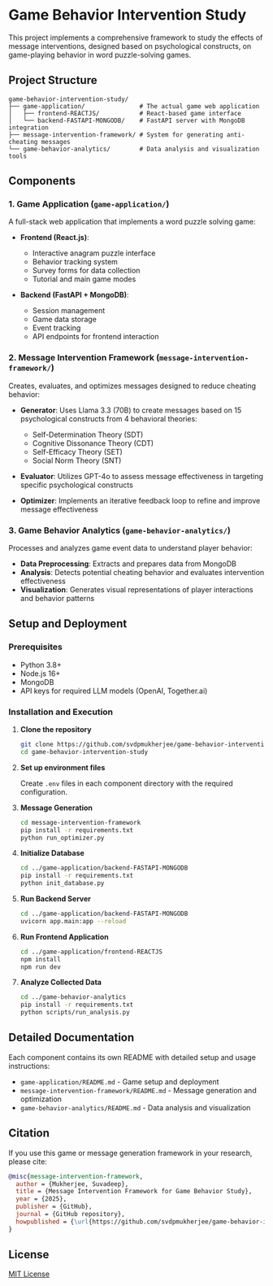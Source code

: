 # Game Behavior Intervention Study

This project implements a comprehensive framework to study the effects of message interventions, designed based on psychological constructs, on game-playing behavior in word puzzle-solving games.

## Project Structure

```
game-behavior-intervention-study/
├── game-application/               # The actual game web application
│   ├── frontend-REACTJS/           # React-based game interface
│   └── backend-FASTAPI-MONGODB/    # FastAPI server with MongoDB integration
├── message-intervention-framework/ # System for generating anti-cheating messages
└── game-behavior-analytics/        # Data analysis and visualization tools
```

## Components

### 1. Game Application (`game-application/`)

A full-stack web application that implements a word puzzle solving game:

- **Frontend (React.js)**:

  - Interactive anagram puzzle interface
  - Behavior tracking system
  - Survey forms for data collection
  - Tutorial and main game modes

- **Backend (FastAPI + MongoDB)**:
  - Session management
  - Game data storage
  - Event tracking
  - API endpoints for frontend interaction

### 2. Message Intervention Framework (`message-intervention-framework/`)

Creates, evaluates, and optimizes messages designed to reduce cheating behavior:

- **Generator**: Uses Llama 3.3 (70B) to create messages based on 15 psychological constructs from 4 behavioral theories:

  - Self-Determination Theory (SDT)
  - Cognitive Dissonance Theory (CDT)
  - Self-Efficacy Theory (SET)
  - Social Norm Theory (SNT)

- **Evaluator**: Utilizes GPT-4o to assess message effectiveness in targeting specific psychological constructs

- **Optimizer**: Implements an iterative feedback loop to refine and improve message effectiveness

### 3. Game Behavior Analytics (`game-behavior-analytics/`)

Processes and analyzes game event data to understand player behavior:

- **Data Preprocessing**: Extracts and prepares data from MongoDB
- **Analysis**: Detects potential cheating behavior and evaluates intervention effectiveness
- **Visualization**: Generates visual representations of player interactions and behavior patterns

## Setup and Deployment

### Prerequisites

- Python 3.8+
- Node.js 16+
- MongoDB
- API keys for required LLM models (OpenAI, Together.ai)

### Installation and Execution

1. **Clone the repository**

   ```bash
   git clone https://github.com/svdpmukherjee/game-behavior-intervention-study.git
   cd game-behavior-intervention-study
   ```

2. **Set up environment files**

   Create `.env` files in each component directory with the required configuration.

3. **Message Generation**

   ```bash
   cd message-intervention-framework
   pip install -r requirements.txt
   python run_optimizer.py
   ```

4. **Initialize Database**

   ```bash
   cd ../game-application/backend-FASTAPI-MONGODB
   pip install -r requirements.txt
   python init_database.py
   ```

5. **Run Backend Server**

   ```bash
   cd ../game-application/backend-FASTAPI-MONGODB
   uvicorn app.main:app --reload
   ```

6. **Run Frontend Application**

   ```bash
   cd ../game-application/frontend-REACTJS
   npm install
   npm run dev
   ```

7. **Analyze Collected Data**
   ```bash
   cd ../game-behavior-analytics
   pip install -r requirements.txt
   python scripts/run_analysis.py
   ```

## Detailed Documentation

Each component contains its own README with detailed setup and usage instructions:

- `game-application/README.md` - Game setup and deployment
- `message-intervention-framework/README.md` - Message generation and optimization
- `game-behavior-analytics/README.md` - Data analysis and visualization

## Citation

If you use this game or message generation framework in your research, please cite:

```bibtex
@misc{message-intervention-framework,
  author = {Mukherjee, Suvadeep},
  title = {Message Intervention Framework for Game Behavior Study},
  year = {2025},
  publisher = {GitHub},
  journal = {GitHub repository},
  howpublished = {\url{https://github.com/svdpmukherjee/game-behavior-intervention-study}}
}
```

## License

[MIT License](LICENSE)
